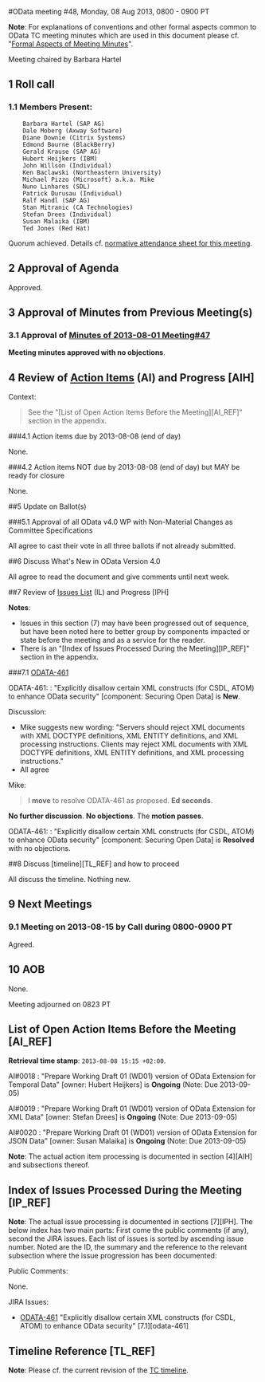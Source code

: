 #OData meeting #48, Monday, 08 Aug 2013, 0800 - 0900 PT

**Note**: For explanations of conventions and other formal aspects common to OData TC meeting minutes which are used in this document please cf. "[Formal Aspects of Meeting Minutes](https://www.oasis-open.org/committees/download.php/48109/formal-aspects-meeting-minutes-v1.html)".

Meeting chaired by Barbara Hartel

## 1 Roll call

### 1.1 Members Present:

        Barbara Hartel (SAP AG)
        Dale Moberg (Axway Software)
        Diane Downie (Citrix Systems)
        Edmond Bourne (BlackBerry)
        Gerald Krause (SAP AG)
        Hubert Heijkers (IBM)
        John Willson (Individual)
        Ken Baclawski (Northeastern University)
        Michael Pizzo (Microsoft) a.k.a. Mike
        Nuno Linhares (SDL)
        Patrick Durusau (Individual)
        Ralf Handl (SAP AG)
        Stan Mitranic (CA Technologies)
        Stefan Drees (Individual)
        Susan Malaika (IBM)
        Ted Jones (Red Hat)

Quorum achieved. Details cf. [normative attendance sheet for this meeting](https://www.oasis-open.org/apps/org/workgroup/odata/event.php?event_id=34209).

## 2 Approval of Agenda

Approved.

## 3 Approval of Minutes from Previous Meeting(s)

### 3.1 Approval of [Minutes of 2013-08-01 Meeting#47](https://www.oasis-open.org/committees/download.php/50148/odata-meeting-47_on-20130801-minutes.html)

**Meeting minutes approved with no objections**.

## 4 Review of [Action Items](https://www.oasis-open.org/apps/org/workgroup/odata/members/action_items.php) (AI) and Progress [AIH]

Context:
> See the "[List of Open Action Items Before the Meeting][AI_REF]" section in the appendix.

###4.1 Action items due by 2013-08-08 (end of day)

None.

###4.2 Action items NOT due by 2013-08-08 (end of day) but MAY be ready for closure

None.

##5 Update on Ballot(s)

###5.1 Approval of all OData v4.0 WP with Non-Material Changes as Committee Specifications

All agree to cast their vote in all three ballots if not already submitted.

##6 Discuss What's New in OData Version 4.0

All agree to read the document and give comments until next week.


##7 Review of [Issues List](https://tools.oasis-open.org/issues/secure/IssueNavigator.jspa?reset=true&mode=hide&pid=10103&sorter/field=issuekey&sorter/order=ASC) (IL) and Progress [IPH]

**Notes**:

* Issues in this section (7) may have been progressed out of sequence, but have been noted here to better group by components impacted or state before the meeting and as a service for the reader.
* There is an "[Index of Issues Processed During the Meeting][IP_REF]" section in the appendix.

###7.1 [ODATA-461](https://tools.oasis-open.org/issues/browse/ODATA-461)

ODATA-461:
: "Explicitly disallow certain XML constructs (for CSDL, ATOM) to enhance OData security" [component: Securing Open Data] is **New**.

Discussion:

* Mike suggests new wording: "Servers should reject XML documents with  XML DOCTYPE definitions, XML ENTITY definitions, and XML processing instructions. Clients may reject  XML documents with  XML DOCTYPE definitions, XML ENTITY definitions, and XML processing instructions."
* All agree

Mike:
>I **move** to resolve ODATA-461 as proposed. **Ed seconds**.

**No further discussion**. **No objections**. The **motion passes**.

ODATA-461:
: "Explicitly disallow certain XML constructs (for CSDL, ATOM) to enhance OData security" [component: Securing Open Data] is **Resolved** with no objections.

##8 Discuss [timeline][TL_REF] and how to proceed

All discuss the timeline. Nothing new.

## 9 Next Meetings

### 9.1 Meeting on 2013-08-15 by Call during 0800-0900 PT

Agreed.

## 10 AOB

None.

Meeting adjourned on 0823 PT

## List of Open Action Items Before the Meeting [AI_REF]

**Retrieval time stamp**: `2013-08-08 15:15 +02:00`.

AI#0018
: "Prepare Working Draft 01 (WD01) version of OData Extension for Temporal Data" [owner: Hubert Heijkers] is **Ongoing** (Note: Due 2013-09-05)

AI#0019
: "Prepare Working Draft 01 (WD01) version of OData Extension for XML Data" [owner: Stefan Drees] is **Ongoing** (Note: Due 2013-09-05)

AI#0020
: "Prepare Working Draft 01 (WD01) version of OData Extension for JSON Data" [owner: Susan Malaika] is **Ongoing** (Note: Due 2013-09-05)


**Note**: The actual action item processing is documented in section [4][AIH] and subsections thereof.

## Index of Issues Processed During the Meeting [IP_REF]

**Note**: The actual issue processing is documented in sections [7][IPH]. The below index has two main parts: First come the public comments (if any), second the JIRA issues. Each list of issues is sorted by ascending issue number. Noted are the ID, the summary and the reference to the relevant subsection where the issue progression has been documented:

Public Comments:

None.

JIRA Issues:

* [ODATA-461](https://tools.oasis-open.org/issues/browse/ODATA-461) "Explicitly disallow certain XML constructs (for CSDL, ATOM) to enhance OData security" [7.1][odata-461]

## Timeline Reference [TL_REF]

**Note**: Please cf. the current revision of the [TC timeline](https://www.oasis-open.org/committees/download.php/49178/TC%20Timeline%205.htm).


